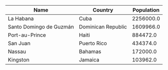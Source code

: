 | Name | Country | Population | 
| --- | --- | --- | 
 | La Habana | Cuba | 2256000.0 |  |
 | Santo Domingo de Guzmán | Dominican Republic | 1609966.0 |  |
 | Port-au-Prince | Haiti | 884472.0 |  |
 | San Juan | Puerto Rico | 434374.0 |  |
 | Nassau | Bahamas | 172000.0 |  |
 | Kingston | Jamaica | 103962.0 |  |
